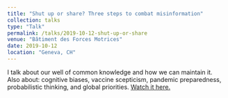 ```yaml
---
title: "Shut up or share? Three steps to combat misinformation"
collection: talks
type: "Talk"
permalink: /talks/2019-10-12-shut-up-or-share
venue: "Bâtiment des Forces Motrices"
date: 2019-10-12
location: "Geneva, CH"
---
```


I talk about our well of common knowledge and how we can maintain it. Also about: cognitive biases, vaccine scepticism, pandemic preparedness, probabilistic thinking, and global priorities. [Watch it here.](https://www.youtube.com/watch?v=UpOTS0AJWxE)
